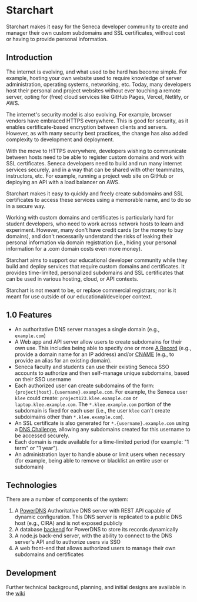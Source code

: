 # Starchart

Starchart makes it easy for the Seneca developer community to create and manager their own custom subdomains and SSL certificates, without cost or having to provide personal information. 

## Introduction

The internet is evolving, and what used to be hard has become simple.  For example, hosting your own website used to require knowledge of server administration, operating systems, networking, etc.  Today, many developers host their personal and project websites without ever touching a remote server, opting for (free) cloud services like GitHub Pages, Vercel, Netlify, or AWS.

The internet's security model is also evolving.  For example, browser vendors have embraced HTTPS everywhere.  This is good for security, as it enables certificate-based encryption between clients and servers.  However, as with many security best practices, the change has also added complexity to development and deployment.

With the move to HTTPS everywhere, developers wishing to communicate between hosts need to be able to register custom domains and work with SSL certificates.  Seneca developers need to build and run many internet services securely, and in a way that can be shared with other teammates, instructors, etc.  For example, running a project web site on GitHub or deploying an API with a load balancer on AWS.

Starchart makes it easy to quickly and freely create subdomains and SSL certificates to access these services using a memorable name, and to do so in a secure way.

Working with custom domains and certificates is particularly hard for student developers, who need to work across network hosts to learn and experiment.  However, many don't have credit cards (or the money to buy domains), and don't necessarily understand the risks of leaking their personal information via domain registration (i.e., hiding your personal information for a .com domain costs even more money).

Starchart aims to support our educational developer community while they build and deploy services that require custom domains and certificates.  It provides time-limited, personalized subdomains and SSL certificates that can be used in various hosting, cloud, or API contexts.

Starchart is not meant to be, or replace commercial registrars; nor is it meant for use outside of our educational/developer context.

## 1.0 Features

- An authoritative DNS server manages a single domain (e.g., `example.com`)
- A Web app and API server allow users to create subdomains for their own use.  This includes being able to specify one or more [A Record](https://www.cloudflare.com/learning/dns/dns-records/dns-a-record/) (e.g., provide a domain name for an IP address) and/or [CNAME](https://www.cloudflare.com/learning/dns/dns-records/dns-cname-record/) (e.g., to provide an alias for an existing domain).
- Seneca faculty and students can use their existing Seneca SSO accounts to authorize and then self-manage unique subdomains, based on their SSO username
- Each authorized user can create subdomains of the form: `{project|host}.{username}.example.com`.  For example, the Seneca user `klee` could create: `project123.klee.example.com` or `laptop.klee.example.com`.  The `*.klee.example.com` portion of the subdomain is fixed for each user (i.e., the user `klee` can't create subdoimains other than `*.klee.example.com`).
- An SSL certificate is also generated for `*.{username}.example.com` using a [DNS Challenge](https://letsencrypt.org/docs/challenge-types/#dns-01-challenge), allowing any subdomains created for this username to be accessed securely.
- Each domain is made available for a time-limited period (for example: "1 term" or "1 year").
- An administration layer to handle abuse or limit users when necessary (for example, being able to remove or blacklist an entire user or subdomain)

## Technologies

There are a number of components of the system:

1. A [PowerDNS](https://www.powerdns.com/) Authoritative DNS server with REST API capable of dynamic configuration.  This DNS server is replicated to a public DNS host (e.g., CIRA) and is not exposed publicly
2. A database [backend](https://doc.powerdns.com/authoritative/backends/index.html) for PowerDNS to store its records dynamically 
3. A node.js back-end server, with the ability to connect to the DNS server's API and to authorize users via SSO
4. A web front-end that allows authorized users to manage their own subdomains and certificates

## Development

Further technical background, planning, and initial designs are available in the [wiki](https://github.com/Seneca-CDOT/starchart/wiki)
